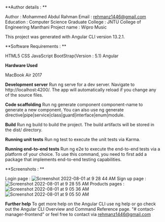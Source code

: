 **Author details : **

Author : Mohammed Abdul Rahman
Email : rehmanz1446@gmail.com
Education : Computer Science Graduate
College : JNTU College of Engineering Manthani
Project name : Wipro Music

This project was generated with Angular CLI version 13.2.1.

**Software Requirements : **

HTML5
CSS
JavaScript
BootStrap(Version : 5.1)
Angular

**Hardware Used**

MacBook Air 2017


**Development server**
Run ng serve for a dev server. Navigate to http://localhost:4200/. The app will automatically reload if you change any of the source files.

**Code scaffolding**
Run ng generate component component-name to generate a new component. You can also use ng generate directive|pipe|service|class|guard|interface|enum|module.

**Build**
Run ng build to build the project. The build artifacts will be stored in the dist/ directory.

**Running unit tests**
Run ng test to execute the unit tests via Karma.

**Running end-to-end tests**
Run ng e2e to execute the end-to-end tests via a platform of your choice. To use this command, you need to first add a package that implements end-to-end testing capabilities.

**Screenshots : **

Login page :
![Screenshot 2022-08-01 at 9 28 44 AM](https://user-images.githubusercontent.com/81759027/182117258-a1e5c103-a585-474d-839c-57a1ea05ccd7.png)
Sign up page : 
![Screenshot 2022-08-01 at 9 28 55 AM](https://user-images.githubusercontent.com/81759027/182117315-d82a1a03-ea63-4cc2-8d32-9459b11d1fd6.png)
Products pages : 
![Screenshot 2022-08-01 at 9 05 36 AM](https://user-images.githubusercontent.com/81759027/182117352-581d1e4a-f1a6-4abf-86b5-1963b1f1d914.png)
![Screenshot 2022-08-01 at 9 05 50 AM](https://user-images.githubusercontent.com/81759027/182117396-9a9803cc-4aa0-4891-ad49-22265a032bb4.png)

**Further help**
To get more help on the Angular CLI use ng help or go check out the Angular CLI Overview and Command Reference page. "# contact-manager-frontend"
or feel free to contact via rehmanz1446@gmail.com
